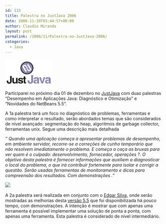 ```yaml
---
id: 115
title: Palestra no JustJava 2006
date: 2006-11-20T03:44:57+00:00
author: Claudio Miranda
layout: post
permalink: /2006/11/Palestra-no-JustJava-2006/
categories:
  - Java
---
```

<img src="/resources/claudio/justjava_logo2.png" align="bottom" border="0" hspace="0" vspace="0" />&nbsp; 

Participarei no próximo dia 01 de dezembro no <a target="_blank" href="http://www.sucesusp.org.br/eventos/internas.php?eid=205&id=250&mn=">JustJava</a> com duas palestras &#8220;Desempenho em Aplicações Java: Diagnóstico e Otimização&#8221; e &#8220;Novidades do NetBeans 5.5&#8221;. 

<cut>

A 1a palestra terá um foco no diagnóstico de problemas, ferramentas e como interpretar o resultado, serão abordados temas que são considerados de nível avançado: segmentação do heap, algoritmos de garbage collector, ferramentas unix. Segue uma descrição mais detalhada 

_&#8221; Quando uma aplicação começa a apresentar problemas de desempenho, em ambiente servidor, recorre-se a correções de cunho temporário que não resolvem imediatamente o problema. E começa a caça as bruxas para ver quem é o culpado: desenvolvimento, fornecedor, operações ?. O objetivo desta palestra é fornecer informações que auxiliem a diagnosticar o local do problema, o que irá contribuir fortemente para isolar e corrigir a questão. Serão usadas ferramentas de monitoramento e dicas para compreensão dos resultados. Com demonstrações .&#8221;_ 

<img src="http://www.netbeans.org/images/collateral/55/125x125-Buttons/125x125_getthenew.jpg" align="bottom" border="0" hspace="0" vspace="0" />

A 2a palestra será realizada em conjunto com o <a target="_blank" href="http://www.edgarsilva.com.br/">Edgar Silva</a>, onde serão mostradas as melhorias desta <a target="_blank" href="http://www.netbeans.org/community/releases/55/relnotes.html">versão 5.5</a> que foi disponibilizada há pouco tempo, com demonstrações. A intenção é mostrar que com apenas uma ferramenta é possível implementar uma solução de ponta a ponta, com apenas uma ferramenta. Esta palestra é considerado de nível intermediário. 

</cut>